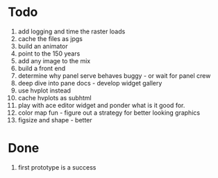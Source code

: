 # Todo

1. add logging and time the raster loads
2. cache the files as jpgs
3. build an animator
4. point to the 150 years
5. add any image to the mix
6. build a front end
7. determine why panel serve behaves buggy - or wait for panel crew
8. deep dive into pane docs - develop widget gallery 
9. use hvplot instead
10. cache hvplots as subhtml
11. play with ace editor widget and ponder what is it good for.
12. color map fun - figure out a strategy for better looking graphics
13. figsize and shape - better

# Done
1. first prototype is a success